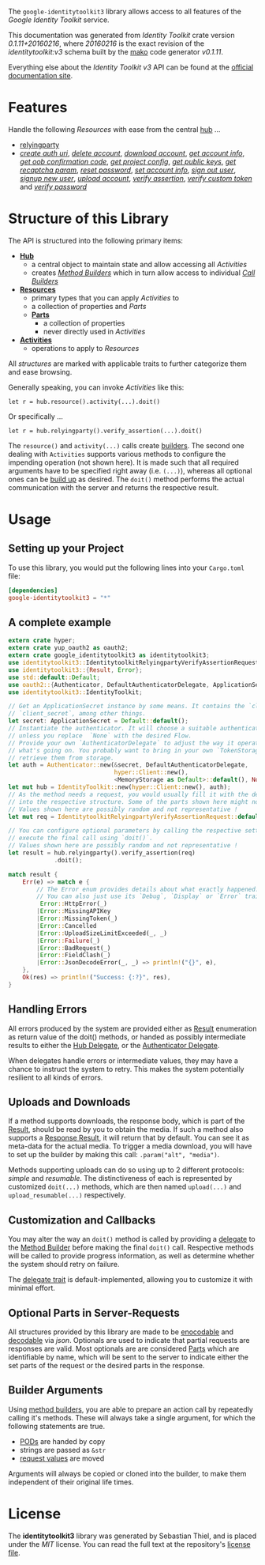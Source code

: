 <!---
DO NOT EDIT !
This file was generated automatically from 'src/mako/api/README.md.mako'
DO NOT EDIT !
-->
The `google-identitytoolkit3` library allows access to all features of the *Google Identity Toolkit* service.

This documentation was generated from *Identity Toolkit* crate version *0.1.11+20160216*, where *20160216* is the exact revision of the *identitytoolkit:v3* schema built by the [mako](http://www.makotemplates.org/) code generator *v0.1.11*.

Everything else about the *Identity Toolkit* *v3* API can be found at the
[official documentation site](https://developers.google.com/identity-toolkit/v3/).
# Features

Handle the following *Resources* with ease from the central [hub](http://byron.github.io/google-apis-rs/google_identitytoolkit3/struct.IdentityToolkit.html) ... 

* [relyingparty](http://byron.github.io/google-apis-rs/google_identitytoolkit3/struct.Relyingparty.html)
 * [*create auth uri*](http://byron.github.io/google-apis-rs/google_identitytoolkit3/struct.RelyingpartyCreateAuthUriCall.html), [*delete account*](http://byron.github.io/google-apis-rs/google_identitytoolkit3/struct.RelyingpartyDeleteAccountCall.html), [*download account*](http://byron.github.io/google-apis-rs/google_identitytoolkit3/struct.RelyingpartyDownloadAccountCall.html), [*get account info*](http://byron.github.io/google-apis-rs/google_identitytoolkit3/struct.RelyingpartyGetAccountInfoCall.html), [*get oob confirmation code*](http://byron.github.io/google-apis-rs/google_identitytoolkit3/struct.RelyingpartyGetOobConfirmationCodeCall.html), [*get project config*](http://byron.github.io/google-apis-rs/google_identitytoolkit3/struct.RelyingpartyGetProjectConfigCall.html), [*get public keys*](http://byron.github.io/google-apis-rs/google_identitytoolkit3/struct.RelyingpartyGetPublicKeyCall.html), [*get recaptcha param*](http://byron.github.io/google-apis-rs/google_identitytoolkit3/struct.RelyingpartyGetRecaptchaParamCall.html), [*reset password*](http://byron.github.io/google-apis-rs/google_identitytoolkit3/struct.RelyingpartyResetPasswordCall.html), [*set account info*](http://byron.github.io/google-apis-rs/google_identitytoolkit3/struct.RelyingpartySetAccountInfoCall.html), [*sign out user*](http://byron.github.io/google-apis-rs/google_identitytoolkit3/struct.RelyingpartySignOutUserCall.html), [*signup new user*](http://byron.github.io/google-apis-rs/google_identitytoolkit3/struct.RelyingpartySignupNewUserCall.html), [*upload account*](http://byron.github.io/google-apis-rs/google_identitytoolkit3/struct.RelyingpartyUploadAccountCall.html), [*verify assertion*](http://byron.github.io/google-apis-rs/google_identitytoolkit3/struct.RelyingpartyVerifyAssertionCall.html), [*verify custom token*](http://byron.github.io/google-apis-rs/google_identitytoolkit3/struct.RelyingpartyVerifyCustomTokenCall.html) and [*verify password*](http://byron.github.io/google-apis-rs/google_identitytoolkit3/struct.RelyingpartyVerifyPasswordCall.html)




# Structure of this Library

The API is structured into the following primary items:

* **[Hub](http://byron.github.io/google-apis-rs/google_identitytoolkit3/struct.IdentityToolkit.html)**
    * a central object to maintain state and allow accessing all *Activities*
    * creates [*Method Builders*](http://byron.github.io/google-apis-rs/google_identitytoolkit3/trait.MethodsBuilder.html) which in turn
      allow access to individual [*Call Builders*](http://byron.github.io/google-apis-rs/google_identitytoolkit3/trait.CallBuilder.html)
* **[Resources](http://byron.github.io/google-apis-rs/google_identitytoolkit3/trait.Resource.html)**
    * primary types that you can apply *Activities* to
    * a collection of properties and *Parts*
    * **[Parts](http://byron.github.io/google-apis-rs/google_identitytoolkit3/trait.Part.html)**
        * a collection of properties
        * never directly used in *Activities*
* **[Activities](http://byron.github.io/google-apis-rs/google_identitytoolkit3/trait.CallBuilder.html)**
    * operations to apply to *Resources*

All *structures* are marked with applicable traits to further categorize them and ease browsing.

Generally speaking, you can invoke *Activities* like this:

```Rust,ignore
let r = hub.resource().activity(...).doit()
```

Or specifically ...

```ignore
let r = hub.relyingparty().verify_assertion(...).doit()
```

The `resource()` and `activity(...)` calls create [builders][builder-pattern]. The second one dealing with `Activities` 
supports various methods to configure the impending operation (not shown here). It is made such that all required arguments have to be 
specified right away (i.e. `(...)`), whereas all optional ones can be [build up][builder-pattern] as desired.
The `doit()` method performs the actual communication with the server and returns the respective result.

# Usage

## Setting up your Project

To use this library, you would put the following lines into your `Cargo.toml` file:

```toml
[dependencies]
google-identitytoolkit3 = "*"
```

## A complete example

```Rust
extern crate hyper;
extern crate yup_oauth2 as oauth2;
extern crate google_identitytoolkit3 as identitytoolkit3;
use identitytoolkit3::IdentitytoolkitRelyingpartyVerifyAssertionRequest;
use identitytoolkit3::{Result, Error};
use std::default::Default;
use oauth2::{Authenticator, DefaultAuthenticatorDelegate, ApplicationSecret, MemoryStorage};
use identitytoolkit3::IdentityToolkit;

// Get an ApplicationSecret instance by some means. It contains the `client_id` and 
// `client_secret`, among other things.
let secret: ApplicationSecret = Default::default();
// Instantiate the authenticator. It will choose a suitable authentication flow for you, 
// unless you replace  `None` with the desired Flow.
// Provide your own `AuthenticatorDelegate` to adjust the way it operates and get feedback about 
// what's going on. You probably want to bring in your own `TokenStorage` to persist tokens and
// retrieve them from storage.
let auth = Authenticator::new(&secret, DefaultAuthenticatorDelegate,
                              hyper::Client::new(),
                              <MemoryStorage as Default>::default(), None);
let mut hub = IdentityToolkit::new(hyper::Client::new(), auth);
// As the method needs a request, you would usually fill it with the desired information
// into the respective structure. Some of the parts shown here might not be applicable !
// Values shown here are possibly random and not representative !
let mut req = IdentitytoolkitRelyingpartyVerifyAssertionRequest::default();

// You can configure optional parameters by calling the respective setters at will, and
// execute the final call using `doit()`.
// Values shown here are possibly random and not representative !
let result = hub.relyingparty().verify_assertion(req)
             .doit();

match result {
    Err(e) => match e {
        // The Error enum provides details about what exactly happened.
        // You can also just use its `Debug`, `Display` or `Error` traits
         Error::HttpError(_)
        |Error::MissingAPIKey
        |Error::MissingToken(_)
        |Error::Cancelled
        |Error::UploadSizeLimitExceeded(_, _)
        |Error::Failure(_)
        |Error::BadRequest(_)
        |Error::FieldClash(_)
        |Error::JsonDecodeError(_, _) => println!("{}", e),
    },
    Ok(res) => println!("Success: {:?}", res),
}

```
## Handling Errors

All errors produced by the system are provided either as [Result](http://byron.github.io/google-apis-rs/google_identitytoolkit3/enum.Result.html) enumeration as return value of 
the doit() methods, or handed as possibly intermediate results to either the 
[Hub Delegate](http://byron.github.io/google-apis-rs/google_identitytoolkit3/trait.Delegate.html), or the [Authenticator Delegate](http://byron.github.io/google-apis-rs/google_identitytoolkit3/../yup-oauth2/trait.AuthenticatorDelegate.html).

When delegates handle errors or intermediate values, they may have a chance to instruct the system to retry. This 
makes the system potentially resilient to all kinds of errors.

## Uploads and Downloads
If a method supports downloads, the response body, which is part of the [Result](http://byron.github.io/google-apis-rs/google_identitytoolkit3/enum.Result.html), should be
read by you to obtain the media.
If such a method also supports a [Response Result](http://byron.github.io/google-apis-rs/google_identitytoolkit3/trait.ResponseResult.html), it will return that by default.
You can see it as meta-data for the actual media. To trigger a media download, you will have to set up the builder by making
this call: `.param("alt", "media")`.

Methods supporting uploads can do so using up to 2 different protocols: 
*simple* and *resumable*. The distinctiveness of each is represented by customized 
`doit(...)` methods, which are then named `upload(...)` and `upload_resumable(...)` respectively.

## Customization and Callbacks

You may alter the way an `doit()` method is called by providing a [delegate](http://byron.github.io/google-apis-rs/google_identitytoolkit3/trait.Delegate.html) to the 
[Method Builder](http://byron.github.io/google-apis-rs/google_identitytoolkit3/trait.CallBuilder.html) before making the final `doit()` call. 
Respective methods will be called to provide progress information, as well as determine whether the system should 
retry on failure.

The [delegate trait](http://byron.github.io/google-apis-rs/google_identitytoolkit3/trait.Delegate.html) is default-implemented, allowing you to customize it with minimal effort.

## Optional Parts in Server-Requests

All structures provided by this library are made to be [enocodable](http://byron.github.io/google-apis-rs/google_identitytoolkit3/trait.RequestValue.html) and 
[decodable](http://byron.github.io/google-apis-rs/google_identitytoolkit3/trait.ResponseResult.html) via *json*. Optionals are used to indicate that partial requests are responses 
are valid.
Most optionals are are considered [Parts](http://byron.github.io/google-apis-rs/google_identitytoolkit3/trait.Part.html) which are identifiable by name, which will be sent to 
the server to indicate either the set parts of the request or the desired parts in the response.

## Builder Arguments

Using [method builders](http://byron.github.io/google-apis-rs/google_identitytoolkit3/trait.CallBuilder.html), you are able to prepare an action call by repeatedly calling it's methods.
These will always take a single argument, for which the following statements are true.

* [PODs][wiki-pod] are handed by copy
* strings are passed as `&str`
* [request values](http://byron.github.io/google-apis-rs/google_identitytoolkit3/trait.RequestValue.html) are moved

Arguments will always be copied or cloned into the builder, to make them independent of their original life times.

[wiki-pod]: http://en.wikipedia.org/wiki/Plain_old_data_structure
[builder-pattern]: http://en.wikipedia.org/wiki/Builder_pattern
[google-go-api]: https://github.com/google/google-api-go-client

# License
The **identitytoolkit3** library was generated by Sebastian Thiel, and is placed 
under the *MIT* license.
You can read the full text at the repository's [license file][repo-license].

[repo-license]: https://github.com/Byron/google-apis-rs/LICENSE.md
